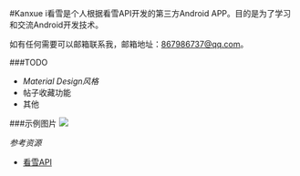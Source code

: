 #Kanxue
i看雪是个人根据看雪API开发的第三方Android APP。目的是为了学习和交流Android开发技术。

如有任何需要可以邮箱联系我，邮箱地址：867986737@qq.com。

###TODO
- *Material Design风格*
- 帖子收藏功能
- 其他

###示例图片
![](https://github.com/Zhaoyy/ikanxue/blob/2.x/gif/ikanxue1.gif)


*参考资源*

- [看雪API](http://bbs.pediy.com/showthread.php?t=163280)

